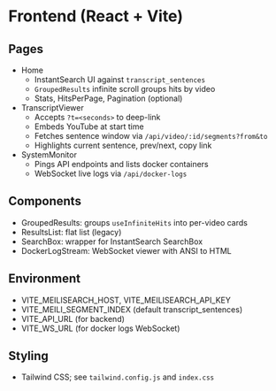 # Frontend (React + Vite)

## Pages

- Home
  - InstantSearch UI against `transcript_sentences`
  - `GroupedResults` infinite scroll groups hits by video
  - Stats, HitsPerPage, Pagination (optional)
- TranscriptViewer
  - Accepts `?t=<seconds>` to deep-link
  - Embeds YouTube at start time
  - Fetches sentence window via `/api/video/:id/segments?from&to`
  - Highlights current sentence, prev/next, copy link
- SystemMonitor
  - Pings API endpoints and lists docker containers
  - WebSocket live logs via `/api/docker-logs`

## Components

- GroupedResults: groups `useInfiniteHits` into per-video cards
- ResultsList: flat list (legacy)
- SearchBox: wrapper for InstantSearch SearchBox
- DockerLogStream: WebSocket viewer with ANSI to HTML

## Environment

- VITE_MEILISEARCH_HOST, VITE_MEILISEARCH_API_KEY
- VITE_MEILI_SEGMENT_INDEX (default transcript_sentences)
- VITE_API_URL (for backend)
- VITE_WS_URL (for docker logs WebSocket)

## Styling

- Tailwind CSS; see `tailwind.config.js` and `index.css`
